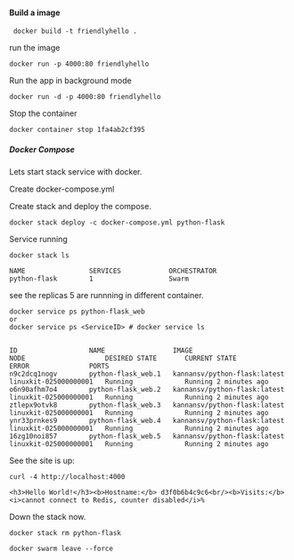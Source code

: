 #### Build a image

```
 docker build -t friendlyhello .
```

run the image

```
docker run -p 4000:80 friendlyhello
```

Run the app in background mode

```
docker run -d -p 4000:80 friendlyhello
```

Stop the container

```
docker container stop 1fa4ab2cf395

```


##### Docker Compose

Lets start stack service with docker.

Create docker-compose.yml

Create stack and deploy the compose.

```
docker stack deploy -c docker-compose.yml python-flask
```

Service running

```
docker stack ls

NAME                SERVICES            ORCHESTRATOR
python-flask        1                   Swarm
```

see the replicas 5 are runnning in different container.
```
docker service ps python-flask_web
or 
docker service ps <ServiceID> # docker service ls


ID                  NAME                 IMAGE                          NODE                    DESIRED STATE       CURRENT STATE           ERROR               PORTS
n9c2dcq1nogv        python-flask_web.1   kannansv/python-flask:latest   linuxkit-025000000001   Running             Running 2 minutes ago                       
o6n90afhm7o4        python-flask_web.2   kannansv/python-flask:latest   linuxkit-025000000001   Running             Running 2 minutes ago                       
ztlepx9otvk8        python-flask_web.3   kannansv/python-flask:latest   linuxkit-025000000001   Running             Running 2 minutes ago                       
ynr33prnkes9        python-flask_web.4   kannansv/python-flask:latest   linuxkit-025000000001   Running             Running 2 minutes ago                       
16zg10noi857        python-flask_web.5   kannansv/python-flask:latest   linuxkit-025000000001   Running             Running 2 minutes ago                       
```

See the site is up:

```
curl -4 http://localhost:4000

<h3>Hello World!</h3><b>Hostname:</b> d3f0b6b4c9c6<br/><b>Visits:</b> <i>cannot connect to Redis, counter disabled</i>%
```

Down the stack now.

```
docker stack rm python-flask

docker swarm leave --force
```


